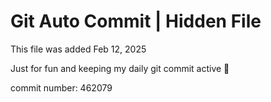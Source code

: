 # Git Auto Commit | Hidden File

This file was added Feb 12, 2025

Just for fun and keeping my daily git commit active 🤪

commit number: 462079
